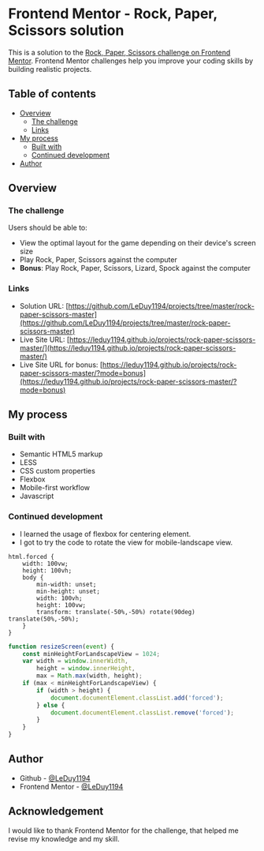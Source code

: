 # Frontend Mentor - Rock, Paper, Scissors solution

This is a solution to the [Rock, Paper, Scissors challenge on Frontend Mentor](https://www.frontendmentor.io/challenges/rock-paper-scissors-game-pTgwgvgH). Frontend Mentor challenges help you improve your coding skills by building realistic projects. 

## Table of contents

- [Overview](#overview)
  - [The challenge](#the-challenge)
  - [Links](#links)
- [My process](#my-process)
  - [Built with](#built-with)
  - [Continued development](#continued-development)
- [Author](#author)

## Overview

### The challenge

Users should be able to:

- View the optimal layout for the game depending on their device's screen size
- Play Rock, Paper, Scissors against the computer
- **Bonus**: Play Rock, Paper, Scissors, Lizard, Spock against the computer

### Links

- Solution URL: [https://github.com/LeDuy1194/projects/tree/master/rock-paper-scissors-master](https://github.com/LeDuy1194/projects/tree/master/rock-paper-scissors-master)
- Live Site URL: [https://leduy1194.github.io/projects/rock-paper-scissors-master/](https://leduy1194.github.io/projects/rock-paper-scissors-master/)
- Live Site URL for bonus: [https://leduy1194.github.io/projects/rock-paper-scissors-master/?mode=bonus](https://leduy1194.github.io/projects/rock-paper-scissors-master/?mode=bonus)

## My process

### Built with

- Semantic HTML5 markup
- LESS
- CSS custom properties
- Flexbox
- Mobile-first workflow
- Javascript

### Continued development

- I learned the usage of flexbox for centering element.
- I got to try the code to rotate the view for mobile-landscape view.
```less
html.forced {
    width: 100vw;
    height: 100vh;
    body {
        min-width: unset;
        min-height: unset;
        width: 100vh;
        height: 100vw;
        transform: translate(-50%,-50%) rotate(90deg) translate(50%,-50%);
    }
}
```
```js
function resizeScreen(event) {
    const minHeightForLandscapeView = 1024;
    var width = window.innerWidth,
        height = window.innerHeight,
        max = Math.max(width, height);
    if (max < minHeightForLandscapeView) {
        if (width > height) {
            document.documentElement.classList.add('forced');
        } else {
            document.documentElement.classList.remove('forced');
        }
    }
}
```

## Author

- Github - [@LeDuy1194](https://github.com/LeDuy1194)
- Frontend Mentor - [@LeDuy1194](https://www.frontendmentor.io/profile/LeDuy1194)

## Acknowledgement

I would like to thank Frontend Mentor for the challenge, that helped me revise my knowledge and my skill.